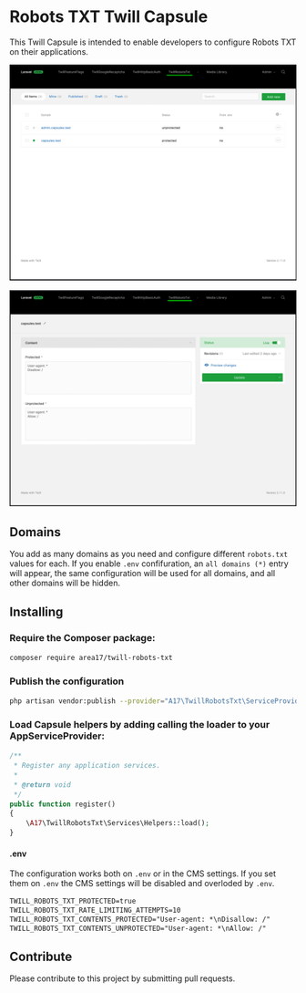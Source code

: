 # Robots TXT Twill Capsule

This Twill Capsule is intended to enable developers to configure Robots TXT on their applications. 

![screenshot 1](docs/screenshot01.png)

![screenshot 2](docs/screenshot02.png)

## Domains

You add as many domains as you need and configure different `robots.txt` values for each. If you enable `.env` confifuration, an `all domains (*)` entry will appear, the same configuration will be used for all domains, and all other domains will be hidden.

## Installing

### Require the Composer package:

``` bash
composer require area17/twill-robots-txt
```

### Publish the configuration

``` bash
php artisan vendor:publish --provider="A17\TwillRobotsTxt\ServiceProvider"
```

### Load Capsule helpers by adding calling the loader to your AppServiceProvider:

``` php
/**
 * Register any application services.
 *
 * @return void
 */
public function register()
{
    \A17\TwillRobotsTxt\Services\Helpers::load();
}
```

#### .env 

The configuration works both on `.env` or in the CMS settings. If you set them on `.env` the CMS settings will be disabled and overloded by `.env`. 

```dotenv
TWILL_ROBOTS_TXT_PROTECTED=true
TWILL_ROBOTS_TXT_RATE_LIMITING_ATTEMPTS=10
TWILL_ROBOTS_TXT_CONTENTS_PROTECTED="User-agent: *\nDisallow: /"
TWILL_ROBOTS_TXT_CONTENTS_UNPROTECTED="User-agent: *\nAllow: /"
```

## Contribute

Please contribute to this project by submitting pull requests.
